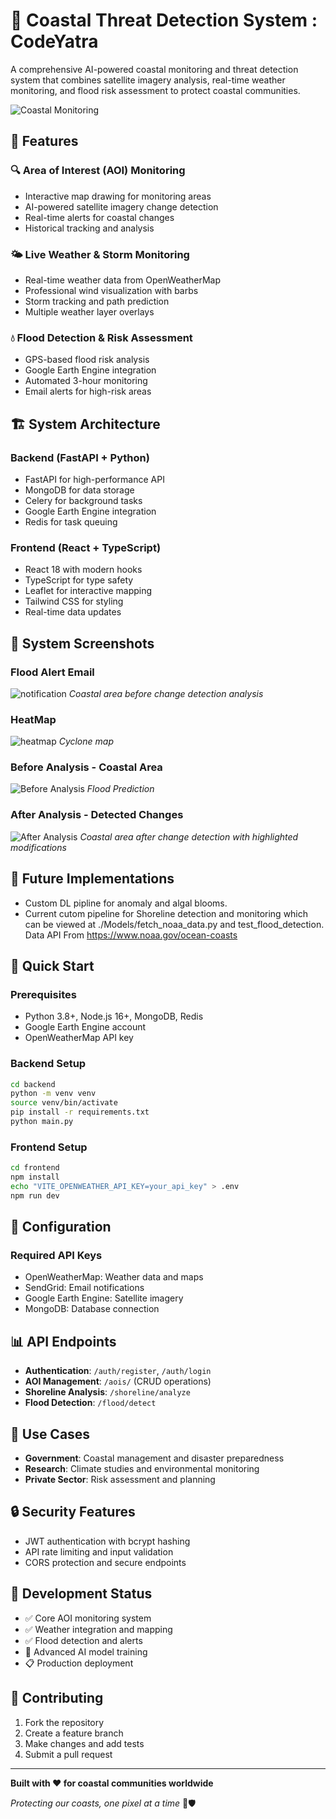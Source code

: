 # 🌊 Coastal Threat Detection System : CodeYatra

A comprehensive AI-powered coastal monitoring and threat detection system that combines satellite imagery analysis, real-time weather monitoring, and flood risk assessment to protect coastal communities.

![Coastal Monitoring](image1.png)

## 🚀 Features

### 🔍 **Area of Interest (AOI) Monitoring**
- Interactive map drawing for monitoring areas
- AI-powered satellite imagery change detection
- Real-time alerts for coastal changes
- Historical tracking and analysis

### 🌤️ **Live Weather & Storm Monitoring**
- Real-time weather data from OpenWeatherMap
- Professional wind visualization with barbs
- Storm tracking and path prediction
- Multiple weather layer overlays

### 💧 **Flood Detection & Risk Assessment**
- GPS-based flood risk analysis
- Google Earth Engine integration
- Automated 3-hour monitoring
- Email alerts for high-risk areas

## 🏗️ System Architecture

### **Backend (FastAPI + Python)**
- FastAPI for high-performance API
- MongoDB for data storage
- Celery for background tasks
- Google Earth Engine integration
- Redis for task queuing

### **Frontend (React + TypeScript)**
- React 18 with modern hooks
- TypeScript for type safety
- Leaflet for interactive mapping
- Tailwind CSS for styling
- Real-time data updates

## 📸 System Screenshots
### **Flood Alert Email**
![notification](notification.jpg)
*Coastal area before change detection analysis*

### **HeatMap**
![heatmap](heatmap.png)
*Cyclone map*

### **Before Analysis - Coastal Area**
![Before Analysis](image_before.png)
*Flood Prediction*

### **After Analysis - Detected Changes**
![After Analysis](image_after.png)
*Coastal area after change detection with highlighted modifications*

## 🔮 Future Implementations
- Custom DL pipline for anomaly and algal blooms.
- Current cutom pipeline for Shoreline detection and monitoring which can be viewed at ./Models/fetch_noaa_data.py and test_flood_detection. 
 Data API From https://www.noaa.gov/ocean-coasts


## 🚀 Quick Start

### **Prerequisites**
- Python 3.8+, Node.js 16+, MongoDB, Redis
- Google Earth Engine account
- OpenWeatherMap API key

### **Backend Setup**
```bash
cd backend
python -m venv venv
source venv/bin/activate
pip install -r requirements.txt
python main.py
```

### **Frontend Setup**
```bash
cd frontend
npm install
echo "VITE_OPENWEATHER_API_KEY=your_api_key" > .env
npm run dev
```

## 🔧 Configuration

### **Required API Keys**
- OpenWeatherMap: Weather data and maps
- SendGrid: Email notifications
- Google Earth Engine: Satellite imagery
- MongoDB: Database connection

## 📊 API Endpoints

- **Authentication**: `/auth/register`, `/auth/login`
- **AOI Management**: `/aois/` (CRUD operations)
- **Shoreline Analysis**: `/shoreline/analyze`
- **Flood Detection**: `/flood/detect`

## 🎯 Use Cases

- **Government**: Coastal management and disaster preparedness
- **Research**: Climate studies and environmental monitoring
- **Private Sector**: Risk assessment and planning

## 🔒 Security Features

- JWT authentication with bcrypt hashing
- API rate limiting and input validation
- CORS protection and secure endpoints

## 🚧 Development Status

- ✅ Core AOI monitoring system
- ✅ Weather integration and mapping
- ✅ Flood detection and alerts
- 🚧 Advanced AI model training
- 📋 Production deployment

## 🤝 Contributing

1. Fork the repository
2. Create a feature branch
3. Make changes and add tests
4. Submit a pull request


---

**Built with ❤️ for coastal communities worldwide**

*Protecting our coasts, one pixel at a time* 🌊🛡️
